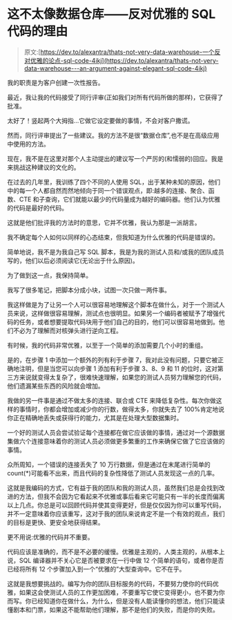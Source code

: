 # 这不太像数据仓库——反对优雅的 SQL 代码的理由

> 原文:[https://dev.to/alexantra/thats-not-very-data-warehouse-一个反对优雅的论点-sql-code-4ikj](https://dev.to/alexantra/thats-not-very-data-warehouse---an-argument-against-elegant-sql-code-4ikj)

我的职责是为客户创建一次性报告。

最近，我让我的代码接受了同行评审(正如我们对所有代码所做的那样)，它获得了批准。

太好了！竖起两个大拇指...它做它设定要做的事情，不会对客户撒谎。

然而，同行评审提出了一些建议。我的方法不是很“数据仓库”,也不是在高级应用中使用的方法。

现在，我不是在这里对那个人主动提出的建议写一个严厉的(和懦弱的)回应。我是来挑战这种建议的文化的。

在过去的几年里，我训练了四个不同的人使用 SQL，出于某种未知的原因，他们中的每一个人都自然而然地倾向于同一个错误观点，即:越多的连接、聚合、函数、CTE 和子查询，它们就能以最少的代码量成为越好的编码器。他们认为优雅的代码是最好的代码。

这就是他们批评我的方法时的意思，它并不优雅，我认为那是一派胡言。

我不确定每个人如何以同样的心态结束，但我知道为什么优雅的代码是错误的。

简单地说，我不是为我自己写 SQL 脚本，我是为我的测试人员和/或我的团队成员写的，他们以后必须阅读它(无论出于什么原因)。

为了做到这一点，我保持简单。

我写了很多笔记，把脚本分成小块，试图一次只做一两件事。

我这样做是为了让另一个人可以很容易地理解这个脚本在做什么，对于一个测试人员来说，这样做很容易理解，测试点也很明显。如果另一个编码者被赋予了增强代码的任务，或者想要提取代码块用于他们自己的目的，他们可以很容易地做到。他们不必为了理解而对核弹头进行逆向工程。

有时候，我的代码非常优雅，以至于一个简单的添加需要几个小时的重组。

是的，在步骤 1 中添加一个额外的列有利于步骤 7，我对此没有问题，只要它被正确地注明，但是当您可以向步骤 1 添加有利于步骤 3、8、9 和 11 的位时，这对第三方来说就变得太复杂了，很难快速理解，如果您的测试人员努力理解您的代码，他们遗漏某些东西的风险就会增加。

我做的另一件事是通过不做太多的连接、联合或 CTE 来降低复杂性。每次你做这样的事情时，你都会增加或减少你的行数，做得太多，你就失去了 100%肯定地说你正在精确地丢失或获得行的能力，尤其是在处理大型数据集时。

一个好的测试人员会尝试验证每个连接都在做它应该做的事情，通过对一个源数据集做六个连接意味着你的测试人员必须做更多繁重的工作来确保它做了它应该做的事情。

众所周知，一个错误的连接丢失了 10 万行数据，但是通过在末尾进行简单的 count(*)可能看不出来，而且代码的复杂性降低了测试人员发现这一点的几率。

这就是我编码的方式，它有益于我的团队和我的测试人员，虽然我们总是会找到改进的方法，但我不会因为它看起来不优雅或事后看来它可能只有一半的长度而偏离以上几点。你总是可以回顾代码并使其变得更好，但是仅仅因为你可以重写代码，并不一定意味着你应该重写，这对于我的团队来说肯定不是一个有效的观点，我们的目标是更快、更安全地获得结果。

更不用说:优雅的代码并不重要。

代码应该是准确的，而不是不必要的缓慢。优雅是主观的，人类主观的，从根本上说，SQL 编译器并不关心它是否被要求在一行中做 12 个简单的语句，或者你是否已经将所有 12 个步骤加入到一个“优雅的”大型查询中。它不在乎。

这就是我想要挑战的。编写为你的团队目标服务的代码，不要努力使你的代码优雅，如果这会使测试人员的工作更加困难，不要重写它使它变得更小，也不要为你而写。你已经知道你在做什么，为什么，但是没有人能读懂你的想法，他们只能读懂剧本和门票，如果这不能帮助他们理解，那不是他们的失败，而是你的失败。